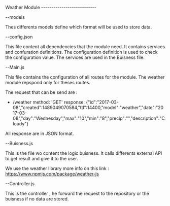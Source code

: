 Weather Module ---------------------------

--models

Thes differents models define which format will be used to store data.


--config.json

This file content all dependencies that the module need.
It contains services and confuration definitions.
The configuration definition is used to check the configuration value.
The services are used in the Buisness file.

--Main.js

This file contains the configuration of all routes for the module.
The weather module repspond only for theses routes.

The request that can be send are : 

- /weather
        method: 'GET'
        response: {"id":"2017-03-08","created":1489049070584,"ttl":14400,"model":"weather","date":"2017-03-08","day":"Wednesday","max":"10","min":"8","precip":"","description":"Cloudy"}


All response are in JSON format.


--Buisness.js

This is the file wo content the logic buisness.
It calls differents external API to get result and give it to the user.

We use the weather library more info on this link : https://www.npmjs.com/package/weather-js

--Controller.js

This is the controller , he forward the request to the repository
or the buisness if no data are stored.